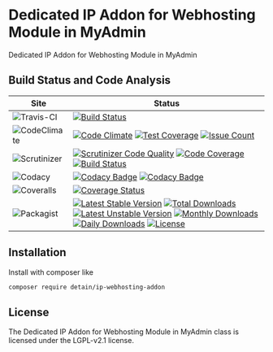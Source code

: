 # Dedicated IP Addon for Webhosting Module in MyAdmin

Dedicated IP Addon for Webhosting Module in MyAdmin

## Build Status and Code Analysis

Site          | Status
--------------|---------------------------
![Travis-CI](http://i.is.cc/storage/GYd75qN.png "Travis-CI")     | [![Build Status](https://travis-ci.org/detain/ip-webhosting-addon.svg?branch=master)](https://travis-ci.org/detain/ip-webhosting-addon)
![CodeClimate](http://i.is.cc/storage/GYlageh.png "CodeClimate")  | [![Code Climate](https://codeclimate.com/github/detain/ip-webhosting-addon/badges/gpa.svg)](https://codeclimate.com/github/detain/ip-webhosting-addon) [![Test Coverage](https://codeclimate.com/github/detain/ip-webhosting-addon/badges/coverage.svg)](https://codeclimate.com/github/detain/ip-webhosting-addon/coverage) [![Issue Count](https://codeclimate.com/github/detain/ip-webhosting-addon/badges/issue_count.svg)](https://codeclimate.com/github/detain/ip-webhosting-addon)
![Scrutinizer](http://i.is.cc/storage/GYeUnux.png "Scrutinizer")   | [![Scrutinizer Code Quality](https://scrutinizer-ci.com/g/myadmin-plugins/ip-webhosting-addon/badges/quality-score.png?b=master)](https://scrutinizer-ci.com/g/myadmin-plugins/ip-webhosting-addon/?branch=master) [![Code Coverage](https://scrutinizer-ci.com/g/myadmin-plugins/ip-webhosting-addon/badges/coverage.png?b=master)](https://scrutinizer-ci.com/g/myadmin-plugins/ip-webhosting-addon/?branch=master) [![Build Status](https://scrutinizer-ci.com/g/myadmin-plugins/ip-webhosting-addon/badges/build.png?b=master)](https://scrutinizer-ci.com/g/myadmin-plugins/ip-webhosting-addon/build-status/master)
![Codacy](http://i.is.cc/storage/GYi66Cx.png "Codacy")        | [![Codacy Badge](https://api.codacy.com/project/badge/Grade/226251fc068f4fd5b4b4ef9a40011d06)](https://www.codacy.com/app/detain/ip-webhosting-addon) [![Codacy Badge](https://api.codacy.com/project/badge/Coverage/25fa74eb74c947bf969602fcfe87e349)](https://www.codacy.com/app/detain/ip-webhosting-addon?utm_source=github.com&utm_medium=referral&utm_content=detain/ip-webhosting-addon&utm_campaign=Badge_Coverage)
![Coveralls](http://i.is.cc/storage/GYjNSim.png "Coveralls")    | [![Coverage Status](https://coveralls.io/repos/github/detain/db_abstraction/badge.svg?branch=master)](https://coveralls.io/github/detain/ip-webhosting-addon?branch=master)
![Packagist](http://i.is.cc/storage/GYacBEX.png "Packagist")     | [![Latest Stable Version](https://poser.pugx.org/detain/ip-webhosting-addon/version)](https://packagist.org/packages/detain/ip-webhosting-addon) [![Total Downloads](https://poser.pugx.org/detain/ip-webhosting-addon/downloads)](https://packagist.org/packages/detain/ip-webhosting-addon) [![Latest Unstable Version](https://poser.pugx.org/detain/ip-webhosting-addon/v/unstable)](//packagist.org/packages/detain/ip-webhosting-addon) [![Monthly Downloads](https://poser.pugx.org/detain/ip-webhosting-addon/d/monthly)](https://packagist.org/packages/detain/ip-webhosting-addon) [![Daily Downloads](https://poser.pugx.org/detain/ip-webhosting-addon/d/daily)](https://packagist.org/packages/detain/ip-webhosting-addon) [![License](https://poser.pugx.org/detain/ip-webhosting-addon/license)](https://packagist.org/packages/detain/ip-webhosting-addon)


## Installation

Install with composer like

```sh
composer require detain/ip-webhosting-addon
```

## License

The Dedicated IP Addon for Webhosting Module in MyAdmin class is licensed under the LGPL-v2.1 license.

